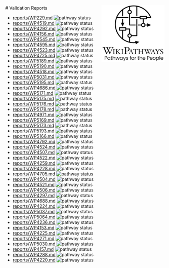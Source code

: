 <img style="float: right; width: 200px" src="logo.png" />
# Validation Reports

* [reports/WP229.md](reports/WP229.md) <img alt="pathway status" src="https://img.shields.io/endpoint?url=https://egonw.github.io/imd-pathway-curation/reports/reports/WP229.json">
* [reports/WP4519.md](reports/WP4519.md) <img alt="pathway status" src="https://img.shields.io/endpoint?url=https://egonw.github.io/imd-pathway-curation/reports/reports/WP4519.json">
* [reports/WP4292.md](reports/WP4292.md) <img alt="pathway status" src="https://img.shields.io/endpoint?url=https://egonw.github.io/imd-pathway-curation/reports/reports/WP4292.json">
* [reports/WP4156.md](reports/WP4156.md) <img alt="pathway status" src="https://img.shields.io/endpoint?url=https://egonw.github.io/imd-pathway-curation/reports/reports/WP4156.json">
* [reports/WP4545.md](reports/WP4545.md) <img alt="pathway status" src="https://img.shields.io/endpoint?url=https://egonw.github.io/imd-pathway-curation/reports/reports/WP4545.json">
* [reports/WP4595.md](reports/WP4595.md) <img alt="pathway status" src="https://img.shields.io/endpoint?url=https://egonw.github.io/imd-pathway-curation/reports/reports/WP4595.json">
* [reports/WP4523.md](reports/WP4523.md) <img alt="pathway status" src="https://img.shields.io/endpoint?url=https://egonw.github.io/imd-pathway-curation/reports/reports/WP4523.json">
* [reports/WP4725.md](reports/WP4725.md) <img alt="pathway status" src="https://img.shields.io/endpoint?url=https://egonw.github.io/imd-pathway-curation/reports/reports/WP4725.json">
* [reports/WP5189.md](reports/WP5189.md) <img alt="pathway status" src="https://img.shields.io/endpoint?url=https://egonw.github.io/imd-pathway-curation/reports/reports/WP5189.json">
* [reports/WP5190.md](reports/WP5190.md) <img alt="pathway status" src="https://img.shields.io/endpoint?url=https://egonw.github.io/imd-pathway-curation/reports/reports/WP5190.json">
* [reports/WP4518.md](reports/WP4518.md) <img alt="pathway status" src="https://img.shields.io/endpoint?url=https://egonw.github.io/imd-pathway-curation/reports/reports/WP4518.json">
* [reports/WP5031.md](reports/WP5031.md) <img alt="pathway status" src="https://img.shields.io/endpoint?url=https://egonw.github.io/imd-pathway-curation/reports/reports/WP5031.json">
* [reports/WP5195.md](reports/WP5195.md) <img alt="pathway status" src="https://img.shields.io/endpoint?url=https://egonw.github.io/imd-pathway-curation/reports/reports/WP5195.json">
* [reports/WP4686.md](reports/WP4686.md) <img alt="pathway status" src="https://img.shields.io/endpoint?url=https://egonw.github.io/imd-pathway-curation/reports/reports/WP4686.json">
* [reports/WP5171.md](reports/WP5171.md) <img alt="pathway status" src="https://img.shields.io/endpoint?url=https://egonw.github.io/imd-pathway-curation/reports/reports/WP5171.json">
* [reports/WP5175.md](reports/WP5175.md) <img alt="pathway status" src="https://img.shields.io/endpoint?url=https://egonw.github.io/imd-pathway-curation/reports/reports/WP5175.json">
* [reports/WP5176.md](reports/WP5176.md) <img alt="pathway status" src="https://img.shields.io/endpoint?url=https://egonw.github.io/imd-pathway-curation/reports/reports/WP5176.json">
* [reports/WP5178.md](reports/WP5178.md) <img alt="pathway status" src="https://img.shields.io/endpoint?url=https://egonw.github.io/imd-pathway-curation/reports/reports/WP5178.json">
* [reports/WP4971.md](reports/WP4971.md) <img alt="pathway status" src="https://img.shields.io/endpoint?url=https://egonw.github.io/imd-pathway-curation/reports/reports/WP4971.json">
* [reports/WP5169.md](reports/WP5169.md) <img alt="pathway status" src="https://img.shields.io/endpoint?url=https://egonw.github.io/imd-pathway-curation/reports/reports/WP5169.json">
* [reports/WP5173.md](reports/WP5173.md) <img alt="pathway status" src="https://img.shields.io/endpoint?url=https://egonw.github.io/imd-pathway-curation/reports/reports/WP5173.json">
* [reports/WP5193.md](reports/WP5193.md) <img alt="pathway status" src="https://img.shields.io/endpoint?url=https://egonw.github.io/imd-pathway-curation/reports/reports/WP5193.json">
* [reports/WP5166.md](reports/WP5166.md) <img alt="pathway status" src="https://img.shields.io/endpoint?url=https://egonw.github.io/imd-pathway-curation/reports/reports/WP5166.json">
* [reports/WP4792.md](reports/WP4792.md) <img alt="pathway status" src="https://img.shields.io/endpoint?url=https://egonw.github.io/imd-pathway-curation/reports/reports/WP4792.json">
* [reports/WP4524.md](reports/WP4524.md) <img alt="pathway status" src="https://img.shields.io/endpoint?url=https://egonw.github.io/imd-pathway-curation/reports/reports/WP4524.json">
* [reports/WP4507.md](reports/WP4507.md) <img alt="pathway status" src="https://img.shields.io/endpoint?url=https://egonw.github.io/imd-pathway-curation/reports/reports/WP4507.json">
* [reports/WP4522.md](reports/WP4522.md) <img alt="pathway status" src="https://img.shields.io/endpoint?url=https://egonw.github.io/imd-pathway-curation/reports/reports/WP4522.json">
* [reports/WP4259.md](reports/WP4259.md) <img alt="pathway status" src="https://img.shields.io/endpoint?url=https://egonw.github.io/imd-pathway-curation/reports/reports/WP4259.json">
* [reports/WP4228.md](reports/WP4228.md) <img alt="pathway status" src="https://img.shields.io/endpoint?url=https://egonw.github.io/imd-pathway-curation/reports/reports/WP4228.json">
* [reports/WP4705.md](reports/WP4705.md) <img alt="pathway status" src="https://img.shields.io/endpoint?url=https://egonw.github.io/imd-pathway-curation/reports/reports/WP4705.json">
* [reports/WP4504.md](reports/WP4504.md) <img alt="pathway status" src="https://img.shields.io/endpoint?url=https://egonw.github.io/imd-pathway-curation/reports/reports/WP4504.json">
* [reports/WP4521.md](reports/WP4521.md) <img alt="pathway status" src="https://img.shields.io/endpoint?url=https://egonw.github.io/imd-pathway-curation/reports/reports/WP4521.json">
* [reports/WP4506.md](reports/WP4506.md) <img alt="pathway status" src="https://img.shields.io/endpoint?url=https://egonw.github.io/imd-pathway-curation/reports/reports/WP4506.json">
* [reports/WP4297.md](reports/WP4297.md) <img alt="pathway status" src="https://img.shields.io/endpoint?url=https://egonw.github.io/imd-pathway-curation/reports/reports/WP4297.json">
* [reports/WP4688.md](reports/WP4688.md) <img alt="pathway status" src="https://img.shields.io/endpoint?url=https://egonw.github.io/imd-pathway-curation/reports/reports/WP4688.json">
* [reports/WP4224.md](reports/WP4224.md) <img alt="pathway status" src="https://img.shields.io/endpoint?url=https://egonw.github.io/imd-pathway-curation/reports/reports/WP4224.json">
* [reports/WP5037.md](reports/WP5037.md) <img alt="pathway status" src="https://img.shields.io/endpoint?url=https://egonw.github.io/imd-pathway-curation/reports/reports/WP5037.json">
* [reports/WP5064.md](reports/WP5064.md) <img alt="pathway status" src="https://img.shields.io/endpoint?url=https://egonw.github.io/imd-pathway-curation/reports/reports/WP5064.json">
* [reports/WP4236.md](reports/WP4236.md) <img alt="pathway status" src="https://img.shields.io/endpoint?url=https://egonw.github.io/imd-pathway-curation/reports/reports/WP4236.json">
* [reports/WP4153.md](reports/WP4153.md) <img alt="pathway status" src="https://img.shields.io/endpoint?url=https://egonw.github.io/imd-pathway-curation/reports/reports/WP4153.json">
* [reports/WP4225.md](reports/WP4225.md) <img alt="pathway status" src="https://img.shields.io/endpoint?url=https://egonw.github.io/imd-pathway-curation/reports/reports/WP4225.json">
* [reports/WP4271.md](reports/WP4271.md) <img alt="pathway status" src="https://img.shields.io/endpoint?url=https://egonw.github.io/imd-pathway-curation/reports/reports/WP4271.json">
* [reports/WP5030.md](reports/WP5030.md) <img alt="pathway status" src="https://img.shields.io/endpoint?url=https://egonw.github.io/imd-pathway-curation/reports/reports/WP5030.json">
* [reports/WP4157.md](reports/WP4157.md) <img alt="pathway status" src="https://img.shields.io/endpoint?url=https://egonw.github.io/imd-pathway-curation/reports/reports/WP4157.json">
* [reports/WP4288.md](reports/WP4288.md) <img alt="pathway status" src="https://img.shields.io/endpoint?url=https://egonw.github.io/imd-pathway-curation/reports/reports/WP4288.json">
* [reports/WP4220.md](reports/WP4220.md) <img alt="pathway status" src="https://img.shields.io/endpoint?url=https://egonw.github.io/imd-pathway-curation/reports/reports/WP4220.json">
